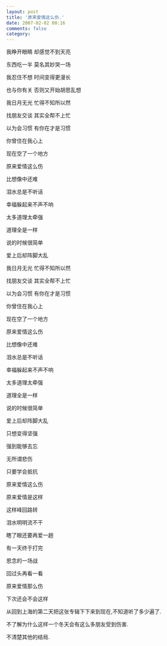 ```yaml
---
layout: post
title: '原来爱情这么伤.'
date: 2007-02-02 00:16
comments: false
category: 
---
```

    

我睁开眼睛 却感觉不到天亮

东西吃一半 莫名其妙哭一场

我忍住不想 时间变得更漫长

也与你有关 否则又开始胡思乱想

我日月无光 忙得不知所以然

找朋友交谈 其实全帮不上忙

以为会习惯 有你在才是习惯

你曾住在我心上

现在空了一个地方

原来爱情这么伤

比想像中还难

泪水总是不听话

幸福躲起来不声不响

太多道理太牵强

道理全是一样

说的时候很简单

爱上后却阵脚大乱

我日月无光 忙得不知所以然

找朋友交谈 其实全帮不上忙

以为会习惯 有你在才是习惯

你曾住在我心上

现在空了一个地方

原来爱情这么伤

比想像中还难

泪水总是不听话

幸福躲起来不声不响

太多道理太牵强

道理全是一样

说的时候很简单

爱上后却阵脚大乱

只想变得坚强

强到能够去忘

无所谓悲伤

只要学会抵抗

原来爱情这么伤

原来爱情是这样

这样峰回路转

泪水明明流不干

瞎了眼还要再爱一趟

有一天终于打完

思念的一场战

回过头再看一看

原来爱情那么伤

下次还会不会这样

>

从回到上海的第二天把这张专辑下下来到现在,不知道听了多少遍了.

不了解为什么这样一个冬天会有这么多朋友受到伤害.

不清楚其他的结局.

